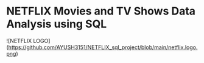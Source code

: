   # NETFLIX Movies and TV Shows Data Analysis using SQL

![NETFLIX LOGO] (https://github.com/AYUSH3151/NETFLIX_sql_project/blob/main/netflix.logo.png)
